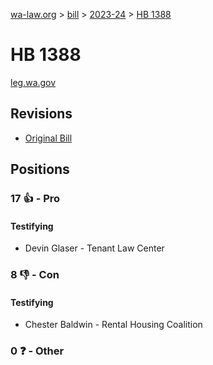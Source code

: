 [wa-law.org](/) > [bill](/bill/) > [2023-24](/bill/2023-24/) > [HB 1388](/bill/2023-24/hb/1388/)

# HB 1388
[leg.wa.gov](https://app.leg.wa.gov/billsummary?BillNumber=1388&Year=2023&Initiative=false)

## Revisions
* [Original Bill](1/)

## Positions
### 17 👍 - Pro
#### Testifying
* Devin Glaser - Tenant Law Center

### 8 👎 - Con
#### Testifying
* Chester Baldwin - Rental Housing Coalition

### 0 ❓ - Other
